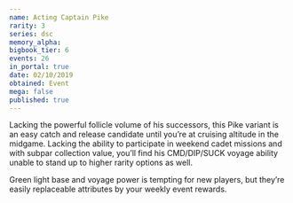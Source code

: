 ```yaml
---
name: Acting Captain Pike
rarity: 3
series: dsc
memory_alpha:
bigbook_tier: 6
events: 26
in_portal: true
date: 02/10/2019
obtained: Event
mega: false
published: true
---
```


Lacking the powerful follicle volume of his successors, this Pike variant is an easy catch and release candidate until you’re at cruising altitude in the midgame. Lacking the ability to participate in weekend cadet missions and with subpar collection value, you’ll find his CMD/DIP/SUCK voyage ability unable to stand up to higher rarity options as well.

Green light base and voyage power is tempting for new players, but they’re easily replaceable attributes by your weekly event rewards.
